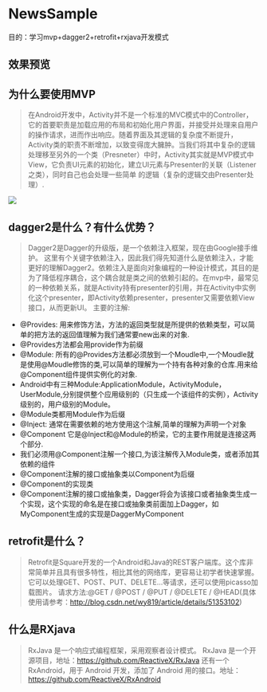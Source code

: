 # NewsSample
目的：学习mvp+dagger2+retrofit+rxjava开发模式
## 效果预览

## 为什么要使用MVP

> 在Android开发中，Activity并不是一个标准的MVC模式中的Controller，它的首要职责是加载应用的布局和初始化用户界面，并接受并处理来自用户的操作请求，进而作出响应。随着界面及其逻辑的复杂度不断提升，Activity类的职责不断增加，以致变得庞大臃肿。当我们将其中复杂的逻辑处理移至另外的一个类（Presneter）中时，Activity其实就是MVP模式中View，它负责UI元素的初始化，建立UI元素与Presenter的关联（Listener之类），同时自己也会处理一些简单 的逻辑（复杂的逻辑交由Presenter处理）.

![](http://img.blog.csdn.net/20150309135723885?watermark/2/text/aHR0cDovL2Jsb2cuY3Nkbi5uZXQvdmVjdG9yX3lp/font/5a6L5L2T/fontsize/400/fill/I0JBQkFCMA==/dissolve/70/gravity/SouthEast)

## dagger2是什么？有什么优势？
> Dagger2是Dagger的升级版，是一个依赖注入框架，现在由Google接手维护。 这里有个关键字依赖注入，因此我们得先知道什么是依赖注入，才能更好的理解Dagger2。依赖注入是面向对象编程的一种设计模式，其目的是为了降低程序耦合，这个耦合就是类之间的依赖引起的。在mvp中，最常见的一种依赖关系，就是Activity持有presenter的引用，并在Activity中实例化这个presenter，即Activity依赖presenter，presenter又需要依赖View接口，从而更新UI。
主要的注解:
*	@Provides: 用来修饰方法，方法的返回类型就是所提供的依赖类型，可以简单的把方法的返回值理解为我们通常要new出来的对象.
*	@Provides方法都会用provide作为前缀
*	@Module: 所有的@Provides方法都必须放到一个Moudle中,一个Moudle就是使用@Moudle修饰的类,可以简单的理解为一个持有各种对象的仓库.用来给@Component组件提供实例化的对象.
*	Android中有三种Module:ApplicationModule，ActivityModule，UserModule,分别提供整个应用级别的（只生成一个该组件的实例），Activity级别的，用户级别的Module。
*	@Module类都用Module作为后缀
*	@Inject: 通常在需要依赖的地方使用这个注解,简单的理解为声明一个对象
*	@Component 它是@Inject和@Module的桥梁，它的主要作用就是连接这两个部分.
*	我们必须用@Component注解一个接口,为该注解传入Module类，或者添加其依赖的组件
*	@Component注解的接口或抽象类以Component为后缀
*	@Component的实现类
*	@Component注解的接口或抽象类，Dagger将会为该接口或者抽象类生成一个实现，这个实现的命名是在接口或抽象类前面加上Dagger，如MyComponent生成的实现是DaggerMyComponent

## retrofit是什么？
> Retrofit是Square开发的一个Android和Java的REST客户端库。这个库非常简单并且具有很多特性，相比其他的网络库，更容易让初学者快速掌握。它可以处理GET、POST、PUT、DELETE…等请求，还可以使用picasso加载图片。
请求方法:@GET / @POST / @PUT / @DELETE / @HEAD(具体使用请参考：http://blog.csdn.net/wy819/article/details/51353102)

## 什么是RXjava
> RxJava 是一个响应式编程框架，采用观察者设计模式。
RxJava 是一个开源项目，地址：https://github.com/ReactiveX/RxJava
还有一个RxAndroid，用于 Android 开发，添加了 Android 用的接口。地址：https://github.com/ReactiveX/RxAndroid
